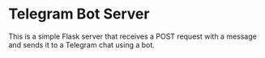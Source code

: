 # Telegram Bot Server
This is a simple Flask server that receives a POST request with a message and sends it to a Telegram chat using a bot.
